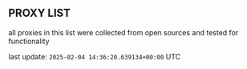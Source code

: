 ## PROXY LIST

all proxies in this list were collected from open sources and tested for functionality

last update: `2025-02-04 14:36:20.639134+00:00` UTC